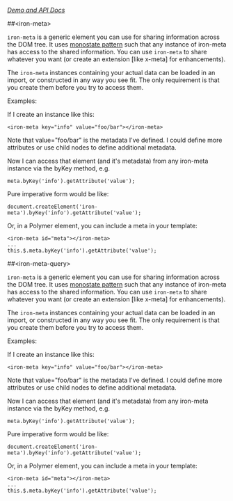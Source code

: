 
<!---

This README is automatically generated from the comments in these files:
iron-meta.html

Edit those files, and our readme bot will duplicate them over here!
Edit this file, and the bot will squash your changes :)

-->

_[Demo and API Docs](https://elements.polymer-project.org/elements/iron-meta)_


##&lt;iron-meta&gt;


`iron-meta` is a generic element you can use for sharing information across the DOM tree.
It uses [monostate pattern](http://c2.com/cgi/wiki?MonostatePattern) such that any
instance of iron-meta has access to the shared
information. You can use `iron-meta` to share whatever you want (or create an extension
[like x-meta] for enhancements).

The `iron-meta` instances containing your actual data can be loaded in an import,
or constructed in any way you see fit. The only requirement is that you create them
before you try to access them.

Examples:

If I create an instance like this:

    <iron-meta key="info" value="foo/bar"></iron-meta>

Note that value="foo/bar" is the metadata I've defined. I could define more
attributes or use child nodes to define additional metadata.

Now I can access that element (and it's metadata) from any iron-meta instance
via the byKey method, e.g.

    meta.byKey('info').getAttribute('value');

Pure imperative form would be like:

    document.createElement('iron-meta').byKey('info').getAttribute('value');

Or, in a Polymer element, you can include a meta in your template:

    <iron-meta id="meta"></iron-meta>
    ...
    this.$.meta.byKey('info').getAttribute('value');



##&lt;iron-meta-query&gt;


`iron-meta` is a generic element you can use for sharing information across the DOM tree.
It uses [monostate pattern](http://c2.com/cgi/wiki?MonostatePattern) such that any
instance of iron-meta has access to the shared
information. You can use `iron-meta` to share whatever you want (or create an extension
[like x-meta] for enhancements).

The `iron-meta` instances containing your actual data can be loaded in an import,
or constructed in any way you see fit. The only requirement is that you create them
before you try to access them.

Examples:

If I create an instance like this:

    <iron-meta key="info" value="foo/bar"></iron-meta>

Note that value="foo/bar" is the metadata I've defined. I could define more
attributes or use child nodes to define additional metadata.

Now I can access that element (and it's metadata) from any iron-meta instance
via the byKey method, e.g.

    meta.byKey('info').getAttribute('value');

Pure imperative form would be like:

    document.createElement('iron-meta').byKey('info').getAttribute('value');

Or, in a Polymer element, you can include a meta in your template:

    <iron-meta id="meta"></iron-meta>
    ...
    this.$.meta.byKey('info').getAttribute('value');



